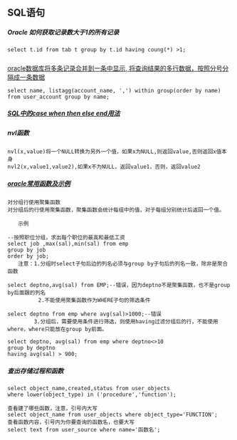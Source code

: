 ## SQL语句
#####  Oracle 如何获取记录数大于1的所有记录

```
select t.id from tab t group by t.id having coung(*) >1;
```
##### 
[oracle数据库将多条记录合并到一条中显示, 将查询结果的多行数据，按照分号分隔成一条数据](https://blog.csdn.net/qq_36743920/article/details/80291166)

```
select name, listagg(account_name, ',') within group(order by name) from user_account group by name;
```
##### [SQL中的case when then else end用法](https://www.cnblogs.com/prefect/p/5746624.html)
##### nvl函数

```
nvl(x,value)将一个NULL转换为另外一个值，如果x为NULL,则返回value,否则返回x值本身
nvl2(x,value1,value2),如果x不为NULL，返回value1，否则，返回value2
```
##### [oracle常用函数及示例](https://www.cnblogs.com/chuangege/p/6258658.html)

```
对分组行使用聚集函数
对分组后的行使用聚集函数，聚集函数会统计每组中的值，对于每组分别统计后返回一个值。

　　示例

--按照职位分组，求出每个职位的最高和最低工资
select job ,max(sal),min(sal) from emp 
group by job 
order by job;
　　注意：1.分组时select子句后边的列名必须与group by子句后的列名一致，除非是聚合函数

select deptno,avg(sal) from EMP;--错误，因为deptno不是聚集函数，也不是group by后面跟的列名
　　　　   2.不能使用聚集函数作为WHERE子句的筛选条件

select deptno from emp where avg(sal)>1000;--错误
　　　　　3.分组后，需要使用条件进行筛选，则使用having过滤分组后的行，不能使用where，where只能放在group by前面。

select deptno, avg(sal) from emp where deptno<>10 
group by deptno  
having avg(sal) > 900;
```
##### 查出存储过程和函数

```
select object_name,created,status from user_objects
where lower(object_type) in ('procedure','function');
```

```
查看建了哪些函数，注意，引号内大写
select object_name from user_objects where object_type='FUNCTION';
查看函数内容，引号内为你要查询的函数名，也要大写
select text from user_source where name='函数名';
```
